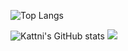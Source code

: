 ![Top Langs](https://github-readme-stats.vercel.app/api/top-langs/?username=thomas-kichelm)

![Kattni's GitHub stats](https://github-readme-stats.vercel.app/api?username=thomas-kichelm&theme=tokyonight&show_icons=true)
![](https://visitcount.itsvg.in/api?id=Thomas&label=Profile%20Views&color=12&icon=3&pretty=true)
